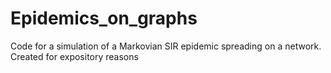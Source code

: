 # Epidemics_on_graphs
Code for a simulation of a Markovian SIR epidemic spreading on a network. Created for expository reasons
